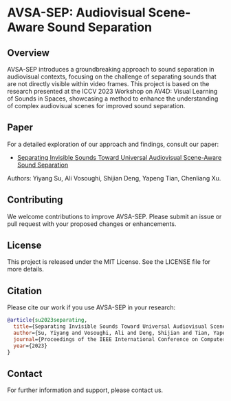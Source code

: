 # AVSA-SEP: Audiovisual Scene-Aware Sound Separation

## Overview

AVSA-SEP introduces a groundbreaking approach to sound separation in audiovisual contexts, focusing on the challenge of separating sounds that are not directly visible within video frames. This project is based on the research presented at the ICCV 2023 Workshop on AV4D: Visual Learning of Sounds in Spaces, showcasing a method to enhance the understanding of complex audiovisual scenes for improved sound separation.

## Paper

For a detailed exploration of our approach and findings, consult our paper:

- [Separating Invisible Sounds Toward Universal Audiovisual Scene-Aware Sound Separation](https://av4d.org/papers/iccv23/p3.pdf)

Authors: Yiyang Su, Ali Vosoughi, Shijian Deng, Yapeng Tian, Chenliang Xu.


## Contributing

We welcome contributions to improve AVSA-SEP. Please submit an issue or pull request with your proposed changes or enhancements.

## License

This project is released under the MIT License. See the LICENSE file for more details.

## Citation

Please cite our work if you use AVSA-SEP in your research:

```bibtex
@article{su2023separating,
  title={Separating Invisible Sounds Toward Universal Audiovisual Scene-Aware Sound Separation},
  author={Su, Yiyang and Vosoughi, Ali and Deng, Shijian and Tian, Yapeng and Xu, Chenliang},
  journal={Proceedings of the IEEE International Conference on Computer Vision (ICCV) Workshop on AV4D: Visual Learning of Sounds in Spaces},
  year={2023}
}
```

## Contact

For further information and support, please contact us.
